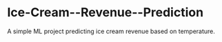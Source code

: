 # Ice-Cream--Revenue--Prediction
A simple ML project predicting ice cream revenue based on temperature.
